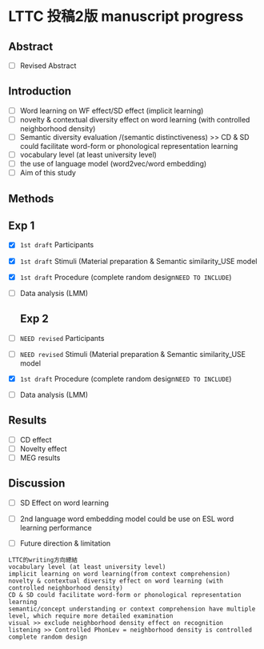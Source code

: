 # LTTC 投稿2版 manuscript progress
## Abstract
- [ ] Revised Abstract

## Introduction
- [ ] Word learning on WF effect/SD effect (implicit learning)
- [ ] novelty & contextual diversity effect on word learning (with controlled neighborhood density)
- [ ] Semantic diversity evaluation /(semantic distinctiveness) >> CD & SD could facilitate word-form or phonological representation learning
- [ ] vocabulary level (at least university level)
- [ ] the use of language model (word2vec/word embedding)
- [ ] Aim of this study

## Methods
  ##  Exp 1
- [x] `1st draft` Participants
- [x] `1st draft` Stimuli (Material preparation & Semantic similarity_USE model
- [x] `1st draft` Procedure  (complete random design`NEED TO INCLUDE`)
- [ ] Data analysis (LMM)
  
  ##  Exp 2
- [ ] `NEED revised` Participants
- [ ] `NEED revised` Stimuli (Material preparation & Semantic similarity_USE model
- [x] `1st draft` Procedure  (complete random design`NEED TO INCLUDE`)
- [ ] Data analysis (LMM)


## Results
- [ ] CD effect
- [ ] Novelty effect
- [ ] MEG results

## Discussion
- [ ] SD Effect on word learning
- [ ] 2nd language word embedding model could be use on ESL word learning performance
- [ ] Future direction & limitation


```
LTTC的writing方向總結
vocabulary level (at least university level)
implicit learning on word learning(from context comprehension)
novelty & contextual diversity effect on word learning (with controlled neighborhood density)
CD & SD could facilitate word-form or phonological representation learning
semantic/concept understanding or context comprehension have multiple level, which require more detailed examination
visual >> exclude neighborhood density effect on recognition
listening >> Controlled PhonLev = neighborhood density is controlled 
complete random design
```

